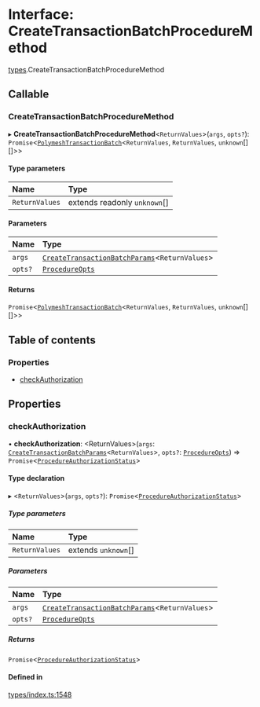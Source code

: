 # Interface: CreateTransactionBatchProcedureMethod

[types](../wiki/types).CreateTransactionBatchProcedureMethod

## Callable

### CreateTransactionBatchProcedureMethod

▸ **CreateTransactionBatchProcedureMethod**<`ReturnValues`\>(`args`, `opts?`): `Promise`<[`PolymeshTransactionBatch`](../wiki/base.PolymeshTransactionBatch.PolymeshTransactionBatch)<`ReturnValues`, `ReturnValues`, `unknown`[][]\>\>

#### Type parameters

| Name | Type |
| :------ | :------ |
| `ReturnValues` | extends readonly `unknown`[] |

#### Parameters

| Name | Type |
| :------ | :------ |
| `args` | [`CreateTransactionBatchParams`](../wiki/api.procedures.types.CreateTransactionBatchParams)<`ReturnValues`\> |
| `opts?` | [`ProcedureOpts`](../wiki/types.ProcedureOpts) |

#### Returns

`Promise`<[`PolymeshTransactionBatch`](../wiki/base.PolymeshTransactionBatch.PolymeshTransactionBatch)<`ReturnValues`, `ReturnValues`, `unknown`[][]\>\>

## Table of contents

### Properties

- [checkAuthorization](../wiki/types.CreateTransactionBatchProcedureMethod#checkauthorization)

## Properties

### checkAuthorization

• **checkAuthorization**: <ReturnValues\>(`args`: [`CreateTransactionBatchParams`](../wiki/api.procedures.types.CreateTransactionBatchParams)<`ReturnValues`\>, `opts?`: [`ProcedureOpts`](../wiki/types.ProcedureOpts)) => `Promise`<[`ProcedureAuthorizationStatus`](../wiki/types.ProcedureAuthorizationStatus)\>

#### Type declaration

▸ <`ReturnValues`\>(`args`, `opts?`): `Promise`<[`ProcedureAuthorizationStatus`](../wiki/types.ProcedureAuthorizationStatus)\>

##### Type parameters

| Name | Type |
| :------ | :------ |
| `ReturnValues` | extends `unknown`[] |

##### Parameters

| Name | Type |
| :------ | :------ |
| `args` | [`CreateTransactionBatchParams`](../wiki/api.procedures.types.CreateTransactionBatchParams)<`ReturnValues`\> |
| `opts?` | [`ProcedureOpts`](../wiki/types.ProcedureOpts) |

##### Returns

`Promise`<[`ProcedureAuthorizationStatus`](../wiki/types.ProcedureAuthorizationStatus)\>

#### Defined in

[types/index.ts:1548](https://github.com/PolymeshAssociation/polymesh-sdk/blob/079537ad/src/types/index.ts#L1548)
